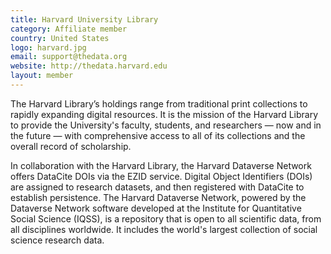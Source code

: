 ```yaml
---
title: Harvard University Library
category: Affiliate member
country: United States
logo: harvard.jpg
email: support@thedata.org
website: http://thedata.harvard.edu
layout: member
---
```


The Harvard Library’s holdings range from traditional print collections to
rapidly expanding digital resources. It is the mission of the Harvard Library
to provide the University's faculty, students, and researchers — now and in the
future — with comprehensive access to all of its collections and the overall
record of scholarship.

In collaboration with the Harvard Library, the Harvard Dataverse Network offers
DataCite DOIs via the EZID service. Digital Object Identifiers (DOIs) are assigned
to research datasets, and then registered with DataCite to establish persistence.
The Harvard Dataverse Network, powered by the Dataverse Network software developed
at the Institute for Quantitative Social Science (IQSS), is a repository that is
open to all scientific data, from all disciplines worldwide. It includes the
world's largest collection of social science research data.
